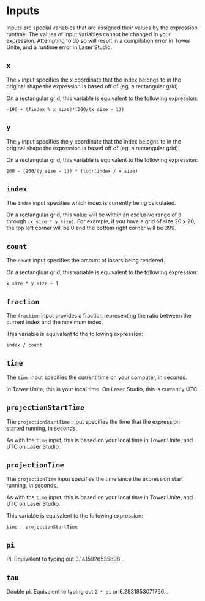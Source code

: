 # Inputs
Inputs are special variables that are assigned their values by the expression runtime.
The values of input variables cannot be changed in your expression. Attempting to do so will result in a compilation error in Tower Unite, and a runtime error in Laser Studio.

## `x`
The `x` input specifies the x coordinate that the index belongs to in the original shape the expression is based off of (eg. a rectangular grid).

On a rectangular grid, this variable is equivalent to the following expression:
```
-100 + (findex % x_size)*(200/(x_size - 1))
```

## `y`
The `y` input specifies the y coordinate that the index belogns to in the original shape the expression is based off of (eg. a rectangular grid).

On a rectangular grid, this variable is equivalent to the following expression:
```
100 - (200/(y_size - 1)) * floor(index / x_size)
```

## `index`
The `index` input specifies which index is currently being calculated.

On a rectangular grid, this value will be within an exclusive range of `0` through `(x_size * y_size)`.
For example, if you have a grid of size 20 x 20, the top left corner will be 0 and the bottom right corner will be 399.

## `count`
The `count` input specifies the amount of lasers being rendered.

On a rectangluar grid, this variable is equivalent to the following expression:
```
x_size * y_size - 1
```

## `fraction`
The `fraction` input provides a fraction representing the ratio between the current index and the maximum index.

This variable is equivalent to the following expression:
```
index / count
```

## `time`
The `time` input specifies the current time on your computer, in seconds.

In Tower Unite, this is your local time. On Laser Studio, this is currently UTC.

## `projectionStartTime`
The `projectionStartTime` input specifies the time that the expression started running, in seconds.

As with the `time` input, this is based on your local time in Tower Unite, and UTC on Laser Studio.

## `projectionTime`
The `projectionTime` input specifies the time since the expression start running, in seconds.

As with the `time` input, this is based on your local time in Tower Unite, and UTC on Laser Studio.

This variable is equivalent to the following expression:
```
time - projectionStartTime
```

## `pi`
Pi. Equivalent to typing out 3.1415926535898...

## `tau`
Double pi. Equivalent to typing out `2 * pi` or 6.2831853071796...
